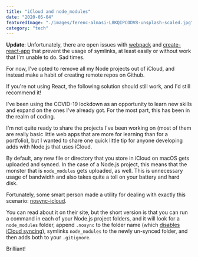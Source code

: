 ```yaml
---
title: "iCloud and node_modules"
date: "2020-05-04"
featuredImage: "./images/ferenc-almasi-L8KQIPCODV8-unsplash-scaled.jpg"
category: "tech"
---
```


**Update**: Unfortunately, there are open issues with [webpack](https://github.com/webpack/webpack/issues/1643) and [create-react-app](https://github.com/facebook/create-react-app/issues/3547) that prevent the usage of symlinks, at least easily or without work that I'm unable to do. Sad times.

For now, I've opted to remove all my Node projects out of iCloud, and instead make a habit of creating remote repos on Github.

If you're not using React, the following solution should still work, and I'd still recommend it!

I've been using the COVID-19 lockdown as an opportunity to learn new skills and expand on the ones I've already got. For the most part, this has been in the realm of coding.

I'm not quite ready to share the projects I've been working on (most of them are really basic little web apps that are more for learning than for a portfolio), but I wanted to share one quick little tip for anyone developing adds with Node.js that uses iCloud.

By default, any new file or directory that you store in iCloud on macOS gets uploaded and synced. In the case of a Node.js project, this means that the monster that is `node_modules` gets uploaded, as well. This is unnecessary usage of bandwidth and also takes quite a toll on your battery and hard disk.

Fortunately, some smart person made a utility for dealing with exactly this scenario: [nosync-icloud](https://github.com/HaoChuan9421/nosync-icloud/blob/master/docs/README_en.md).

You can read about it on their site, but the short version is that you can run a command in each of your Node.js project folders, and it will look for a `node_modules` folder, append `.nosync` to the folder name (which [disables iCloud syncing](https://developer.apple.com/library/archive/documentation/General/Conceptual/iCloudDesignGuide/Chapters/iCloudFundametals.html)), symlinks `node_modules` to the newly un-synced folder, and then adds both to your `.gitignore`.

Brilliant!

